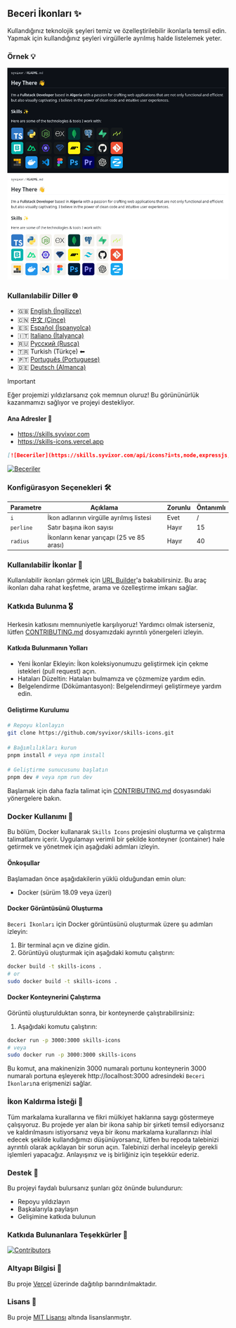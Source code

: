 ## Beceri İkonları ✨

Kullandığınız teknolojik şeyleri temiz ve özelleştirilebilir ikonlarla temsil edin. Yapmak için kullandığınız şeyleri virgüllerle ayrılmış halde listelemek yeter.

### Örnek 💡

![Koyu](../../.github/example-dark.png#gh-dark-mode-only)
![Açık](../../.github/example-light.png#gh-light-mode-only)

### Kullanılabilir Diller 🌐

- 🇬🇧 [English (İngilizce)](../../README.md) 
- 🇨🇳 [中文 (Çince)](../zh/README.md)
- 🇪🇸 [Español (İspanyolca)](../es/README.md)
- 🇮🇹 [Italiano (İtalyanca)](../it/README.md)
- 🇷🇺 [Русский (Rusça)](../ru/README.md)
- 🇹🇷 Turkish (Türkçe) ⬅
- 🇵🇹 [Português (Portuguese)](../pt/README.md)
- 🇩🇪 [Deutsch (Almanca)](../de/README.md)

> [!IMPORTANT]
> Eğer projemizi yıldızlarsanız çok memnun oluruz! Bu görününürlük kazanmamızı sağlıyor ve projeyi destekliyor.

#### Ana Adresler 🔗

- https://skills.syvixor.com
- https://skills-icons.vercel.app

```markdown
[![Beceriler](https://skills.syvixor.com/api/icons?i=ts,node,expressjs,vue,nuxt,mongodb,prisma)](https://github.com/syvixor/skills-icons)
```

[![Beceriler](https://skills.syvixor.com/api/icons?i=ts,node,expressjs,vue,nuxt,mongodb,prisma)](https://github.com/syvixor/skills-icons)

### Konfigürasyon Seçenekleri 🛠️

| Parametre | Açıklama                                         | Zorunlu  | Öntanımlı |
|-----------|--------------------------------------------------|----------|-----------|
| `i`       | İkon adlarının virgülle ayrılmış listesi         | Evet     | /         |
| `perline` | Satır başına ikon sayısı                         | Hayır    | 15        |
| `radius`  | İkonların kenar yarıçapı (25 ve 85 arası)        | Hayır    | 40        |

### Kullanılabilir İkonlar 🎨

Kullanılabilir ikonları görmek için [URL Builder](https://builder.syvixor.com)'a bakabilirsiniz. Bu araç ikonları daha rahat keşfetme, arama ve özelleştirme imkanı sağlar.

### Katkıda Bulunma 🎖️

Herkesin katkısını memnuniyetle karşılıyoruz! Yardımcı olmak isterseniz, lütfen [CONTRIBUTING.md](../../.github/CONTRIBUTING.md) dosyamızdaki ayrıntılı yönergeleri izleyin.

#### Katkıda Bulunmanın Yolları

- Yeni İkonlar Ekleyin: İkon koleksiyonumuzu geliştirmek için çekme istekleri (pull request) açın.
- Hataları Düzeltin: Hataları bulmamıza ve çözmemize yardım edin.
- Belgelendirme (Dökümantasyon): Belgelendirmeyi geliştirmeye yardım edin.

#### Geliştirme Kurulumu

```bash
# Repoyu klonlayın
git clone https://github.com/syvixor/skills-icons.git

# Bağımlılıkları kurun
pnpm install # veya npm install

# Geliştirme sunucusunu başlatın
pnpm dev # veya npm run dev
```

Başlamak için daha fazla talimat için [CONTRIBUTING.md](../../.github/CONTRIBUTING.md) dosyasındaki yönergelere bakın.

### Docker Kullanımı 🐳

Bu bölüm, Docker kullanarak `Skills Icons` projesini oluşturma ve çalıştırma talimatlarını içerir. Uygulamayı verimli bir şekilde konteyner (container) hale getirmek ve yönetmek için aşağıdaki adımları izleyin.

#### Önkoşullar

Başlamadan önce aşağıdakilerin yüklü olduğundan emin olun:
- Docker (sürüm 18.09 veya üzeri)

#### Docker Görüntüsünü Oluşturma

`Beceri İkonları` için Docker görüntüsünü oluşturmak üzere şu adımları izleyin:
1. Bir terminal açın ve dizine gidin.
2. Görüntüyü oluşturmak için aşağıdaki komutu çalıştırın:
```bash
docker build -t skills-icons .
# or
sudo docker build -t skills-icons .
```

#### Docker Konteynerini Çalıştırma

Görüntü oluşturulduktan sonra, bir konteynerde çalıştırabilirsiniz:
1. Aşağıdaki komutu çalıştırın:
```bash
docker run -p 3000:3000 skills-icons
# veya
sudo docker run -p 3000:3000 skills-icons
```

Bu komut, ana makinenizin 3000 numaralı portunu konteynerin 3000 numaralı portuna eşleyerek http://localhost:3000 adresindeki `Beceri İkonları`na erişmenizi sağlar.

### İkon Kaldırma İsteği 🚫

Tüm markalama kurallarına ve fikri mülkiyet haklarına saygı göstermeye çalışıyoruz. Bu projede yer alan bir ikona sahip bir şirketi temsil ediyorsanız ve kaldırılmasını istiyorsanız veya bir ikonu markalama kurallarınızı ihlal edecek şekilde kullandığımızı düşünüyorsanız, lütfen bu repoda talebinizi ayrıntılı olarak açıklayan bir sorun açın. Talebinizi derhal inceleyip gerekli işlemleri yapacağız. Anlayışınız ve iş birliğiniz için teşekkür ederiz.

### Destek 💝

Bu projeyi faydalı bulursanız şunları göz önünde bulundurun:

- Repoyu yıldızlayın
- Başkalarıyla paylaşın
- Gelişimine katkıda bulunun

### Katkıda Bulunanlara Teşekkürler 🙏

[![Contributors](https://contrib.rocks/image?repo=syvixor/skills-icons)](https://github.com/syvixor/skills-icons/graphs/contributors)

### Altyapı Bilgisi 🛟

Bu proje [Vercel](https://vercel.com) üzerinde dağıtılıp barındırılmaktadır.

### Lisans 📝
Bu proje [MIT Lisansı](../../LICENSE) altında lisanslanmıştır.
